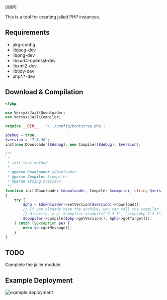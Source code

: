[WIP]

This is a tool for creating jailed PHP instances.

## Requirements
- pkg-config
- libjpeg-dev
- libpng-dev
- libcurl4-openssl-dev
- libxml2-dev
- libtidy-dev
- php*.*-dev

## Download & Compilation

```php
<?php

use Versyx\Jail\Downloader;
use Versyx\Jail\Compiler;

require __DIR__ . '/../config/bootstrap.php';

$debug = true;
$version = "7.1.30";
init(new Downloader($debug), new Compiler($debug), $version);

/**
 *
 * init test method.
 *
 * @param Downloader $downloader
 * @param Compiler $compiler
 * @param string $version
 */
function init(Downloader $downloader, Compiler $compiler, string $version)
{
    try {
        $php = $downloader->setVersion($version)->download();
        // If you already have the archive, you can call the compiler
        // directly, e.g. $compiler->compile("7.3.3", "/tmp/php-7.3.3");
        $compiler->compile($php->getVersion(), $php->getTarget());
    } catch (\Exception $e) {
        echo $e->getMessage();
    }
}
```

## TODO

Complete the jailer module.

## Example Deployment

![example deployment](https://rowles.ch/images/codepad.jpg)
